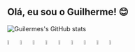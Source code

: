 ## Olá, eu sou o Guilherme! 😊
  
![Guilermes's GitHub stats](https://github-readme-stats.vercel.app/api?username=guilermes&show_icons=true&theme=shadow_red) 

<div align-items: center>
  <img src="https://cdn.jsdelivr.net/gh/devicons/devicon@latest/icons/html5/html5-plain.svg" width=5% />
  <img src="https://cdn.jsdelivr.net/gh/devicons/devicon@latest/icons/css3/css3-plain.svg" width=5% />
  <img src="https://cdn.jsdelivr.net/gh/devicons/devicon@latest/icons/javascript/javascript-plain.svg" width=5% />
  <img src="https://cdn.jsdelivr.net/gh/devicons/devicon@latest/icons/typescript/typescript-plain.svg" width=5% />
  <img src="https://cdn.jsdelivr.net/gh/devicons/devicon@latest/icons/angularjs/angularjs-plain.svg" width=5% />
  <img src="https://cdn.jsdelivr.net/gh/devicons/devicon@latest/icons/nodejs/nodejs-plain.svg" width=5% />
  <img src="https://cdn.jsdelivr.net/gh/devicons/devicon@latest/icons/php/php-plain.svg" width=5% />
  <img src="https://cdn.jsdelivr.net/gh/devicons/devicon@latest/icons/figma/figma-original.svg" width=5% />
  <img src="https://cdn.jsdelivr.net/gh/devicons/devicon@latest/icons/postgresql/postgresql-plain.svg" width=5% />
  
</div>


